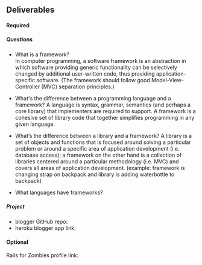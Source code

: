 ## Deliverables
#### Required
##### Questions
- What is a framework?  
In computer programming, a software framework is an abstraction in which software providing generic functionality can be   selectively changed by additional user-written code, thus providing application-specific software.
(The framework should follow good Model-View-Controller (MVC) separation principles.)

- What's the difference between a programming language and a framework?
A language is syntax, grammar, semantics (and perhaps a core library) that implementers are required to support. A framework is a cohesive set of library code that together simplifies programming in any given language.

- What’s the difference between a library and a framework?
A library is a set of objects and functions that is focused around solving a particular problem or around a specific area of application development (i.e. database access); a framework on the other hand is a collection of libraries centered around a particular methodology (i.e. MVC) and covers all areas of application development. (example: framework is changing strap on backpack and library is adding waterbottle to backpack)

- What languages have frameworks?

##### Project
- blogger GitHub repo: 
- heroku blogger app link:

#### Optional
Rails for Zombies profile link:
